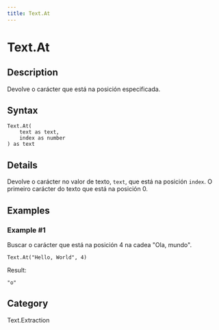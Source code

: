 ```yaml
---
title: Text.At
---
```


# Text.At


## Description

Devolve o carácter que está na posición especificada.


## Syntax

```powerquery
Text.At(
    text as text,
    index as number
) as text
```


## Details

Devolve o carácter no valor de texto, <code>text</code>, que está na posición <code>index</code>. O primeiro carácter do texto que está na posición 0.


## Examples

### Example #1 
Buscar o carácter que está na posición 4 na cadea &#34;Ola, mundo&#34;.
```powerquery
Text.At("Hello, World", 4)
```

Result: 
```powerquery
"o"
```




## Category
Text.Extraction
